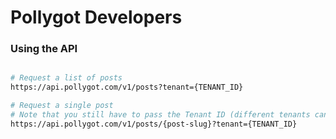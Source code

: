 # Pollygot Developers

### Using the API

```bash

# Request a list of posts
https://api.pollygot.com/v1/posts?tenant={TENANT_ID}

# Request a single post
# Note that you still have to pass the Tenant ID (different tenants can have the same slug for their posts)
https://api.pollygot.com/v1/posts/{post-slug}?tenant={TENANT_ID}
```
